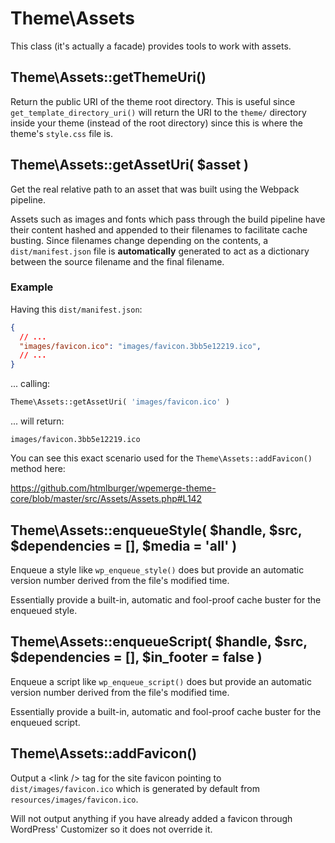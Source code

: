 # Theme\Assets

This class (it's actually a facade) provides tools to work with assets.

## Theme\Assets::getThemeUri()

Return the public URI of the theme root directory.
This is useful since `get_template_directory_uri()` will return the URI to the `theme/` directory inside your theme (instead of the root directory) since this is where the theme's `style.css` file is.

## Theme\Assets::getAssetUri( $asset )

Get the real relative path to an asset that was built using the Webpack pipeline.

Assets such as images and fonts which pass through the build pipeline have their content hashed and appended to their filenames to facilitate cache busting. Since filenames change depending on the contents, a `dist/manifest.json` file is **automatically** generated to act as a dictionary between the source filename and the final filename.

### Example

Having this `dist/manifest.json`:
```json
{
  // ...
  "images/favicon.ico": "images/favicon.3bb5e12219.ico",
  // ...
}
```
... calling:
```php
Theme\Assets::getAssetUri( 'images/favicon.ico' )
```
... will return:
```
images/favicon.3bb5e12219.ico
```

You can see this exact scenario used for the `Theme\Assets::addFavicon()` method here:

https://github.com/htmlburger/wpemerge-theme-core/blob/master/src/Assets/Assets.php#L142

## Theme\Assets::enqueueStyle( $handle, $src, $dependencies = [], $media = 'all' )

Enqueue a style like `wp_enqueue_style()` does but provide an automatic version number derived from the file's modified time.

Essentially provide a built-in, automatic and fool-proof cache buster for the enqueued style.

## Theme\Assets::enqueueScript( $handle, $src, $dependencies = [], $in_footer = false )

Enqueue a script like `wp_enqueue_script()` does but provide an automatic version number derived from the file's modified time.

Essentially provide a built-in, automatic and fool-proof cache buster for the enqueued script.

## Theme\Assets::addFavicon()

Output a &lt;link /&gt; tag for the site favicon pointing to `dist/images/favicon.ico` which is generated by default from `resources/images/favicon.ico`.

Will not output anything if you have already added a favicon through WordPress' Customizer so it does not override it.
